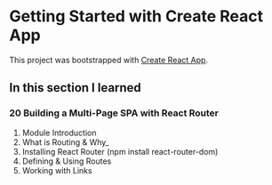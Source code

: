 # Getting Started with Create React App

This project was bootstrapped with [Create React App](https://github.com/facebook/create-react-app).

## In this section I learned
### 20 Building a Multi-Page SPA with React Router
1. Module Introduction
2. What is Routing & Why_
3. Installing React Router (npm install react-router-dom)
4. Defining & Using Routes
5. Working with Links